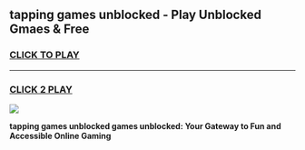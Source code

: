 
## tapping games unblocked - Play Unblocked Gmaes & Free
<h3>
<a href="https://premium.freeplayer.one?title=tapping_games_unblocked&ref=19F">CLICK TO PLAY</a></h3>
<hr>

<h3>
<a href="https://premium.freeplayer.one?title=tapping_games_unblocked&ref=19F">CLICK 2 PLAY</a>
  
</h3>

<a href="https://premium.freeplayer.one?title=tapping_games_unblocked&ref=19F/"><img src="https://clearcache.store/games.png"></a>


**tapping games unblocked games unblocked: Your Gateway to Fun and Accessible Online Gaming**
